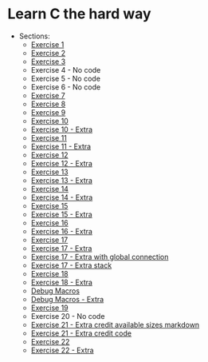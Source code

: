 # Learn C the hard way

- Sections:
  - [Exercise 1](ex1/ex1.c)
  - [Exercise 2](ex2/make.mak)
  - [Exercise 3](ex3/ex3.c)
  - Exercise 4 - No code
  - Exercise 5 - No code
  - Exercise 6 - No code
  - [Exercise 7](ex7/ex7.c)
  - [Exercise 8](ex8/ex8.c)
  - [Exercise 9](ex9/ex9.c)
  - [Exercise 10](ex10/ex10.c)
  - [Exercise 10 - Extra](ex10_extra/ex10_extra.c)
  - [Exercise 11](ex11/ex11.c)
  - [Exercise 11 - Extra](ex11_extra/ex11_extra.c)
  - [Exercise 12](ex12/ex12.c)
  - [Exercise 12 - Extra](ex12_extra/ex12_extra.c)
  - [Exercise 13](ex13/ex13.c)
  - [Exercise 13 - Extra](ex13_extra/ex13_extra.c)
  - [Exercise 14](ex14/ex14.c)
  - [Exercise 14 - Extra](ex14_extra/ex14_extra.c)
  - [Exercise 15](ex15/ex15.c)
  - [Exercise 15 - Extra](ex15_extra/ex15_extra.c)
  - [Exercise 16](ex16/ex16.c)
  - [Exercise 16 - Extra](ex16_extra//ex16_extra.c)
  - [Exercise 17](ex17/ex17.c)
  - [Exercise 17 - Extra](ex17_extra//ex17_extra.c)
  - [Exercise 17 - Extra with global connection](ex17_extra_with_global_conn/ex17_extra_with_global_conn.c)
  - [Exercise 17 - Extra stack](ex17_extra_stack/ex17_extra_stack.c)
  - [Exercise 18](ex18/ex18.c)
  - [Exercise 18 - Extra](ex18_extra/ex18_extra.c)
  - [Debug Macros](debug_macros/dbg.h)
  - [Debug Macros - Extra](debug_macros/dbg_extra.h)
  - [Exercise 19](ex19/ex19.c)
  - Exercise 20 - No code
  - [Exercise 21 - Extra credit available sizes markdown](ex21/extra_credit_available_sizes.md)
  - [Exercise 21 - Extra credit code](ex21/extra_credit.c)
  - [Exercise 22](ex22/ex22_main.c)
  - [Exercise 22 - Extra](ex22_extra/ex22_main_extra.c)
